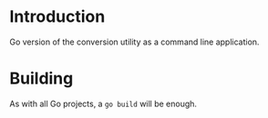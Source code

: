 # Introduction

Go version of the conversion utility as a command line application.

# Building

As with all Go projects, a `go build` will be enough.